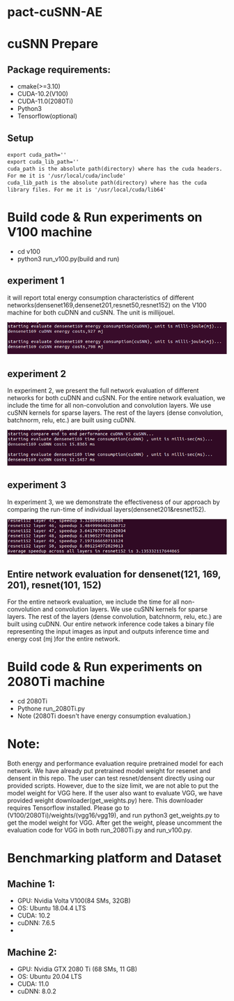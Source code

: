 # pact-cuSNN-AE
# cuSNN Prepare
## Package requirements:
* cmake(>=3.10)
* CUDA-10.2(V100)
* CUDA-11.0(2080Ti)
* Python3
* Tensorflow(optional)
## Setup
    export cuda_path=''
    export cuda_lib_path=''
    cuda_path is the absolute path(directory) where has the cuda headers. For me it is '/usr/local/cuda/include'
    cuda_lib_path is the absolute path(directory) where has the cuda library files. For me it is '/usr/local/cuda/lib64'

# Build code & Run experiments on V100 machine
  * cd v100
  * python3 run_v100.py(build and run)
  ## experiment 1
  it will report total energy consumption characteristics of different networks(densenet169,densenet201,resnet50,resnet152) on the V100 machine for both cuDNN and cuSNN. The unit is millijouel.
 
  ![alt text](energy-eval.png "energy-eval")
  ## experiment 2
  In experiment 2, we present the full network evaluation of different networks for both cuDNN and cuSNN. For the entire network evaluation, we include the time for all non-convolution and convolution layers. We use cuSNN kernels for sparse layers. The rest of the layers (dense convolution, batchnorm, relu, etc.) are built using cuDNN. 
  
  ![alt text](performance-eval.png "performance-eval")
 ## experiment 3
  In experiment 3, we we demonstrate the effectiveness of our approach by comparing the run-time of individual layers(densenet201&resnet152).
  
  ![alt text](layer-wise.png "layer-eval")
## Entire network evaluation for densenet(121, 169, 201), resnet(101, 152)
For the entire network evaluation, we include the time for all non-convolution and convolution layers. We use cuSNN kernels for sparse layers. The rest of the layers (dense convolution, batchnorm, relu, etc.) are built using cuDNN. Our entire network inference code takes a binary file representing the input images as input and outputs inference time and energy cost (mj )for the entire network.
 
# Build code & Run experiments on 2080Ti machine
  * cd 2080Ti
  * Pythone run_2080Ti.py
  * Note (2080Ti doesn't have energy consumption evaluation.)
  
# Note:
  Both energy and performance evaluation require pretrained model for each network. We have already put pretrained model weight for resenet and densent 
  in this repo. The user can test resnet/densent directly using our provided scripts. However, due to the size limit, we are not able to put the model weight for VGG here. If the user also want to evaluate VGG, we have provided weight downloader(get_weights.py) here. This downloader requires Tensorflow installed. Please go to (V100/2080Ti)/weights/(vgg16/vgg19), and run python3 get_weights.py to get the model weight for VGG. After get the weight, please uncomment the evaluation code for VGG in both run_2080Ti.py and run_v100.py.
    
# Benchmarking platform and Dataset 


## Machine 1: 
* GPU: Nvidia Volta V100(84 SMs, 32GB)
* OS:   Ubuntu 18.04.4 LTS
* CUDA: 10.2
* cuDNN: 7.6.5
* 
## Machine 2: 
* GPU: Nvidia GTX 2080 Ti (68 SMs, 11 GB)
* OS:  Ubuntu 20.04 LTS
* CUDA: 11.0
* cuDNN: 8.0.2



